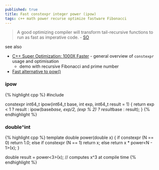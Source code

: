 ```yaml
---
published: true
title: Fast constexpr integer power (ipow)
tags: c++ math power recurse optimize fastware Fibonacci
---
```

> A good optimizing compiler will transform tail-recursive functions to run as fast as imperative code. - [SO](https://stackoverflow.com/questions/17719674/c11-fast-constexpr-integer-powers#17728525)

see also
- [C++ Super Optimization: 1000X Faster](https://www.youtube.com/watch?v=8-VZoXn8f9U) - general overview of `constexpr` usage and optimisation 
	- demo with recursive Fibonacci and prime number
- [Fast alternative to pow()](https://chatgpt.com/share/6735d225-a59c-800d-b059-58adc4717ded)

### ipow
{% highlight cpp %}
#include <cstdint>

constexpr int64_t ipow(int64_t base, int exp, int64_t result = 1) {
  return exp < 1 ? result : ipow(base*base, exp/2, (exp % 2) ? result*base : result);
}
{% endhighlight %}

### double^int

{% highlight cpp %}
template <int N>
double power(double x) {
    if constexpr (N == 0) return 1.0;
    else if constexpr (N == 1) return x;
    else return x * power<N - 1>(x);
}

double result = power<3>(x);  // computes x^3 at compile time
{% endhighlight %}
